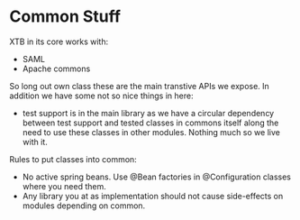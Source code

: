 # Common Stuff
 
XTB in its core works with:
- SAML
- Apache commons

So long out own class these are the main transtive APIs we expose.
In addition we have some not so nice things in here:
- test support is in the main library as we have a circular dependency between test support and tested classes in commons 
  itself along the need to use these classes in other modules. Nothing much so we live with it.

Rules to put classes into common:
- No active spring beans. Use @Bean factories in @Configuration classes where you need them.
- Any library you at as implementation should not cause side-effects on modules depending on common.
